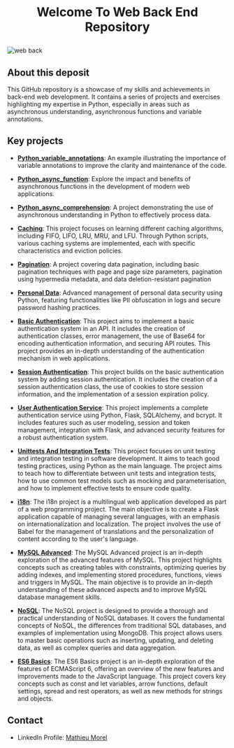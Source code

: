 # <p align="center">Welcome To Web Back End Repository</p>

![web back](https://github.com/MathieuMorel62/holbertonschool-web_back_end/assets/113856302/8afa1544-9e88-4b4c-b281-1fa7681bf37e)

## About this deposit
This GitHub repository is a showcase of my skills and achievements in back-end web development. It contains a series of projects and exercises highlighting my expertise in Python, especially in areas such as asynchronous understanding, asynchronous functions and variable annotations.

## Key projects

- [**Python_variable_annotations**](https://github.com/MathieuMorel62/holbertonschool-web_back_end/tree/main/python_variable_annotations): An example illustrating the importance of variable annotations to improve the clarity and maintenance of the code.

- [**Python_async_function**](https://github.com/MathieuMorel62/holbertonschool-web_back_end/tree/main/python_async_function): Explore the impact and benefits of asynchronous functions in the development of modern web applications.

- [**Python_async_comprehension**](https://github.com/MathieuMorel62/holbertonschool-web_back_end/tree/main/python_async_comprehension): A project demonstrating the use of asynchronous understanding in Python to effectively process data.

- [**Caching**](https://github.com/MathieuMorel62/holbertonschool-web_back_end/tree/main/caching): This project focuses on learning different caching algorithms, including FIFO, LIFO, LRU, MRU, and LFU. Through Python scripts, various caching systems are implemented, each with specific characteristics and eviction policies.

- [**Pagination**](https://github.com/MathieuMorel62/holbertonschool-web_back_end/tree/main/pagination): A project covering data pagination, including basic pagination techniques with page and page size parameters, pagination using hypermedia metadata, and data deletion-resistant pagination

- [**Personal Data**](https://github.com/MathieuMorel62/holbertonschool-web_back_end/tree/main/personal_data): Advanced management of personal data security using Python, featuring functionalities like PII obfuscation in logs and secure password hashing practices.

- [**Basic Authentication**](https://github.com/MathieuMorel62/holbertonschool-web_back_end/tree/main/Basic_authentication): This project aims to implement a basic authentication system in an API. It includes the creation of authentication classes, error management, the use of Base64 for encoding authentication information, and securing API routes. This project provides an in-depth understanding of the authentication mechanism in web applications.

- [**Session Authentication**](https://github.com/MathieuMorel62/holbertonschool-web_back_end/tree/main/Session_authentication): This project builds on the basic authentication system by adding session authentication. It includes the creation of a session authentication class, the use of cookies to store session information, and the implementation of a session expiration policy.

- [**User Authentication Service**](https://github.com/MathieuMorel62/holbertonschool-web_back_end/tree/main/user_authentication_service): This project implements a complete authentication service using Python, Flask, SQLAlchemy, and bcrypt. It includes features such as user modeling, session and token management, integration with Flask, and advanced security features for a robust authentication system.

- [**Unittests And Integration Tests**](https://github.com/MathieuMorel62/holbertonschool-web_back_end/tree/main/Unittests_and_integration_tests): This project focuses on unit testing and integration testing in software development. It aims to teach good testing practices, using Python as the main language. The project aims to teach how to differentiate between unit tests and integration tests, how to use common test models such as mocking and parameterisation, and how to implement effective tests to ensure code quality.

- [**i18n**](https://github.com/MathieuMorel62/holbertonschool-web_back_end/tree/main/i18n): The i18n project is a multilingual web application developed as part of a web programming project. The main objective is to create a Flask application capable of managing several languages, with an emphasis on internationalization and localization. The project involves the use of Babel for the management of translations and the personalization of content according to the user's language.

- [**MySQL Advanced**](https://github.com/MathieuMorel62/holbertonschool-web_back_end/tree/main/MySQL_Advanced): The MySQL Advanced project is an in-depth exploration of the advanced features of MySQL. This project highlights concepts such as creating tables with constraints, optimizing queries by adding indexes, and implementing stored procedures, functions, views and triggers in MySQL. The main objective is to provide an in-depth understanding of these advanced aspects and to improve MySQL database management skills.

- [**NoSQL**](https://github.com/MathieuMorel62/holbertonschool-web_back_end/tree/main/NoSQL): The NoSQL project is designed to provide a thorough and practical understanding of NoSQL databases. It covers the fundamental concepts of NoSQL, the differences from traditional SQL databases, and examples of implementation using MongoDB. This project allows users to master basic operations such as inserting, updating, and deleting data, as well as complex queries and data aggregation.

- [**ES6 Basics**](https://github.com/MathieuMorel62/holbertonschool-web_back_end/tree/main/ES6_basic): The ES6 Basics project is an in-depth exploration of the features of ECMAScript 6, offering an overview of the new features and improvements made to the JavaScript language. This project covers key concepts such as const and let variables, arrow functions, default settings, spread and rest operators, as well as new methods for strings and objects.

## Contact
- LinkedIn Profile: [Mathieu Morel](https://www.linkedin.com/in/mathieu-morel-9ab457261/)

